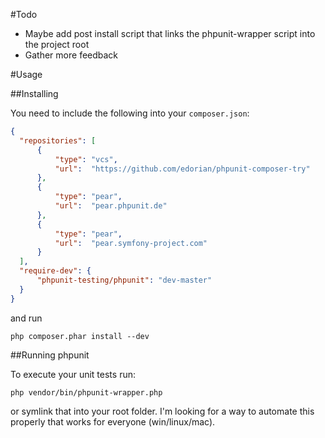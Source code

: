 #Todo

 - Maybe add post install script that links the phpunit-wrapper script into the project root
 - Gather more feedback

#Usage

##Installing

You need to include the following into your `composer.json`:

```json
{
  "repositories": [
      {
          "type": "vcs",
          "url":  "https://github.com/edorian/phpunit-composer-try"
      },
      {                                                                                                                 
          "type": "pear",                                                                                               
          "url":  "pear.phpunit.de"                                                                                     
      },                                                                                                                
      {                                                                                                                 
          "type": "pear",                                                                                               
          "url":  "pear.symfony-project.com"                                                                            
      }   
  ],
  "require-dev": {
      "phpunit-testing/phpunit": "dev-master"
  }
}
```

and run

    php composer.phar install --dev

##Running phpunit

To execute your unit tests run:

    php vendor/bin/phpunit-wrapper.php

or symlink that into your root folder. I'm looking for a way to automate this properly that works for everyone (win/linux/mac).

